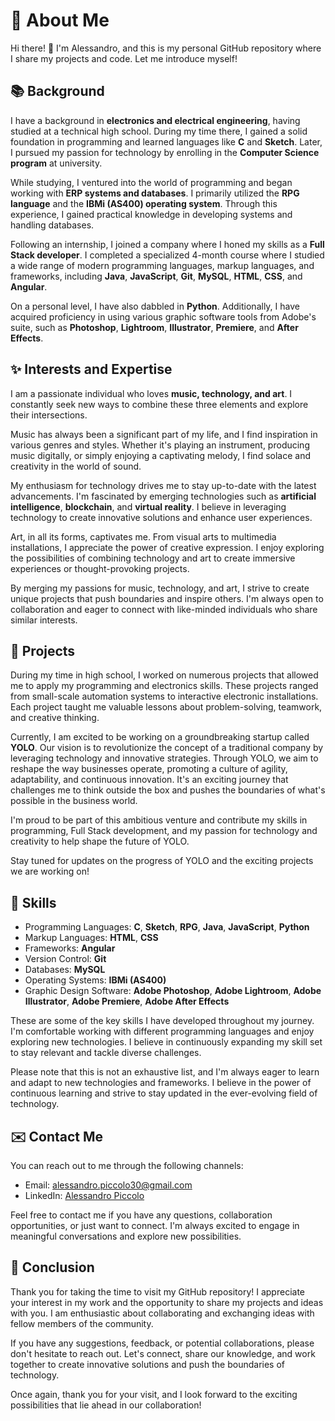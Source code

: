 # 👤 About Me

Hi there! 👋 I'm Alessandro, and this is my personal GitHub repository where I share my projects and code. Let me introduce myself!

## 📚 Background
I have a background in **electronics and electrical engineering**, having studied at a technical high school. During my time there, I gained a solid foundation in programming and learned languages like **C** and **Sketch**. Later, I pursued my passion for technology by enrolling in the **Computer Science program** at university.

While studying, I ventured into the world of programming and began working with **ERP systems and databases**. I primarily utilized the **RPG language** and the **IBMi (AS400) operating system**. Through this experience, I gained practical knowledge in developing systems and handling databases.

Following an internship, I joined a company where I honed my skills as a **Full Stack developer**. I completed a specialized 4-month course where I studied a wide range of modern programming languages, markup languages, and frameworks, including **Java**, **JavaScript**, **Git**, **MySQL**, **HTML**, **CSS**, and **Angular**.

On a personal level, I have also dabbled in **Python**. Additionally, I have acquired proficiency in using various graphic software tools from Adobe's suite, such as **Photoshop**, **Lightroom**, **Illustrator**, **Premiere**, and **After Effects**.


## ✨ Interests and Expertise
I am a passionate individual who loves **music, technology, and art**. I constantly seek new ways to combine these three elements and explore their intersections.

Music has always been a significant part of my life, and I find inspiration in various genres and styles. Whether it's playing an instrument, producing music digitally, or simply enjoying a captivating melody, I find solace and creativity in the world of sound.

My enthusiasm for technology drives me to stay up-to-date with the latest advancements. I'm fascinated by emerging technologies such as **artificial intelligence**, **blockchain**, and **virtual reality**. I believe in leveraging technology to create innovative solutions and enhance user experiences.

Art, in all its forms, captivates me. From visual arts to multimedia installations, I appreciate the power of creative expression. I enjoy exploring the possibilities of combining technology and art to create immersive experiences or thought-provoking projects.

By merging my passions for music, technology, and art, I strive to create unique projects that push boundaries and inspire others. I'm always open to collaboration and eager to connect with like-minded individuals who share similar interests.


## 💼 Projects
During my time in high school, I worked on numerous projects that allowed me to apply my programming and electronics skills. These projects ranged from small-scale automation systems to interactive electronic installations. Each project taught me valuable lessons about problem-solving, teamwork, and creative thinking.

Currently, I am excited to be working on a groundbreaking startup called **YOLO**. Our vision is to revolutionize the concept of a traditional company by leveraging technology and innovative strategies. Through YOLO, we aim to reshape the way businesses operate, promoting a culture of agility, adaptability, and continuous innovation. It's an exciting journey that challenges me to think outside the box and pushes the boundaries of what's possible in the business world.

I'm proud to be part of this ambitious venture and contribute my skills in programming, Full Stack development, and my passion for technology and creativity to help shape the future of YOLO.

Stay tuned for updates on the progress of YOLO and the exciting projects we are working on!


## 🚀 Skills
- Programming Languages: **C**, **Sketch**, **RPG**, **Java**, **JavaScript**, **Python**
- Markup Languages: **HTML**, **CSS**
- Frameworks: **Angular**
- Version Control: **Git**
- Databases: **MySQL**
- Operating Systems: **IBMi (AS400)**
- Graphic Design Software: **Adobe Photoshop**, **Adobe Lightroom**, **Adobe Illustrator**, **Adobe Premiere**, **Adobe After Effects**

These are some of the key skills I have developed throughout my journey. I'm comfortable working with different programming languages and enjoy exploring new technologies. I believe in continuously expanding my skill set to stay relevant and tackle diverse challenges.

Please note that this is not an exhaustive list, and I'm always eager to learn and adapt to new technologies and frameworks. I believe in the power of continuous learning and strive to stay updated in the ever-evolving field of technology.


## ✉️ Contact Me
You can reach out to me through the following channels:

- Email: [alessandro.piccolo30@gmail.com](mailto:alessandro.piccolo30@gmail.com)
- LinkedIn: [Alessandro Piccolo](https://www.linkedin.com/in/piccoloalessandro/)

Feel free to contact me if you have any questions, collaboration opportunities, or just want to connect. I'm always excited to engage in meaningful conversations and explore new possibilities.


## 🎉 Conclusion
Thank you for taking the time to visit my GitHub repository! I appreciate your interest in my work and the opportunity to share my projects and ideas with you. I am enthusiastic about collaborating and exchanging ideas with fellow members of the community.

If you have any suggestions, feedback, or potential collaborations, please don't hesitate to reach out. Let's connect, share our knowledge, and work together to create innovative solutions and push the boundaries of technology.

Once again, thank you for your visit, and I look forward to the exciting possibilities that lie ahead in our collaboration!
